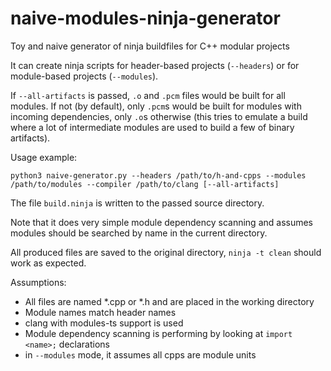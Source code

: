 # naive-modules-ninja-generator
Toy and naive generator of ninja buildfiles for C++ modular projects

It can create ninja scripts for header-based projects (`--headers`) or for module-based projects (`--modules`).

If `--all-artifacts` is passed, `.o` and `.pcm` files would be built for all modules. If not (by default), only `.pcm`s would be built for modules with incoming dependencies, only `.o`s otherwise
(this tries to emulate a build where a lot of intermediate modules are used to build a few of binary artifacts).

Usage example:
```
python3 naive-generator.py --headers /path/to/h-and-cpps --modules /path/to/modules --compiler /path/to/clang [--all-artifacts]
```

The file `build.ninja` is written to the passed source directory.

Note that it does very simple module dependency scanning and assumes modules should be searched by name in the current directory.

All produced files are saved to the original directory, `ninja -t clean` should work as expected.

Assumptions:
  - All files are named *.cpp or *.h and are placed in the working directory
  - Module names match header names
  - clang with modules-ts support is used
  - Module dependency scanning is performing by looking at `import <name>;` declarations
  - in `--modules` mode, it assumes all cpps are module units
  

